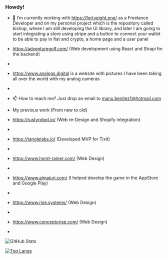 ### Howdy!
- 🔭 I’m currently working with https://fortyeight.one/ as a Freelance Developer and on my personal project which is the repository called bishop, where I am still developing the UI library, and later I am going to start integrating a store using stripe and a button to connect your wallet to be able to pay in fiat and crypto, a home page and a user panel

- https://adventuregolf.com/ (Web development using React and Strapi for the backend)
- 
- https://www.analogs.digital is a website with pictures I have been taking all over the world with my analog cameras
- 
- 📫 How to reach me? Just drop an email to manu.benitez1@hotmail.com

- My previous work (From new to old)

- https://rustyrobot.io/ (Web re-Design and Shopify integration)
- 
- https://tanglelabs.io/ (Developed MVP for Tixit) 
- 
- https://www.horst-rainer.com/ (Web Design)
- 
- https://www.almajuri.com/ (I helped develop the game in the AppStore and Google Play)
- 
- https://www.rise.systems/ (Web Design)
- 
- https://www.conceptorise.com/ (Web Design)
- 

<!--
**manuelbenitez/manuelbenitez** is a ✨ _special_ ✨ repository because its `README.md` (this file) appears on your GitHub profile.
- ![Tixit-Dashboard](https://user-images.githubusercontent.com/20058638/199515575-6d9be473-1842-4d24-ac9f-6ee1fa645d7c.png)
- ![Screenshot from 2022-11-01 23-01-04](https://user-images.githubusercontent.com/20058638/199515715-dafcd965-59ed-49a8-a0c3-2d585d094c14.png)
- ![Screenshot from 2022-11-01 23-01-26](https://user-images.githubusercontent.com/20058638/199515775-0d7936cc-a543-4290-a9e8-222b5f413aef.png)
- ![Screenshot from 2022-11-01 23-01-35](https://user-images.githubusercontent.com/20058638/199515809-03853da3-521b-4814-b53c-5bef74e28fcf.png)
- ![Screenshot from 2022-11-01 23-01-45](https://user-images.githubusercontent.com/20058638/199515948-6925bec5-eec9-4b2e-a6be-13e5777d9f31.png)
Here are some ideas to get you started:

- 🔭 I’m currently working on ...
- 🌱 I’m currently learning ...
- 👯 I’m looking to collaborate on ...
- 🤔 I’m looking for help with ...
- 💬 Ask me about ...
- 📫 How to reach me: ...
- 😄 Pronouns: ...
- ⚡ Fun fact: ...
-->

![GitHub Stats](https://github-readme-stats.vercel.app/api?username=manuelbenitez&theme=dracula&show_icons=true&count_private=true)

[![Top Langs](https://github-readme-stats.vercel.app/api/top-langs/?username=manuelbenitez&layout=compact)](https://github.com/manuelbenitez/github-readme-stats)
